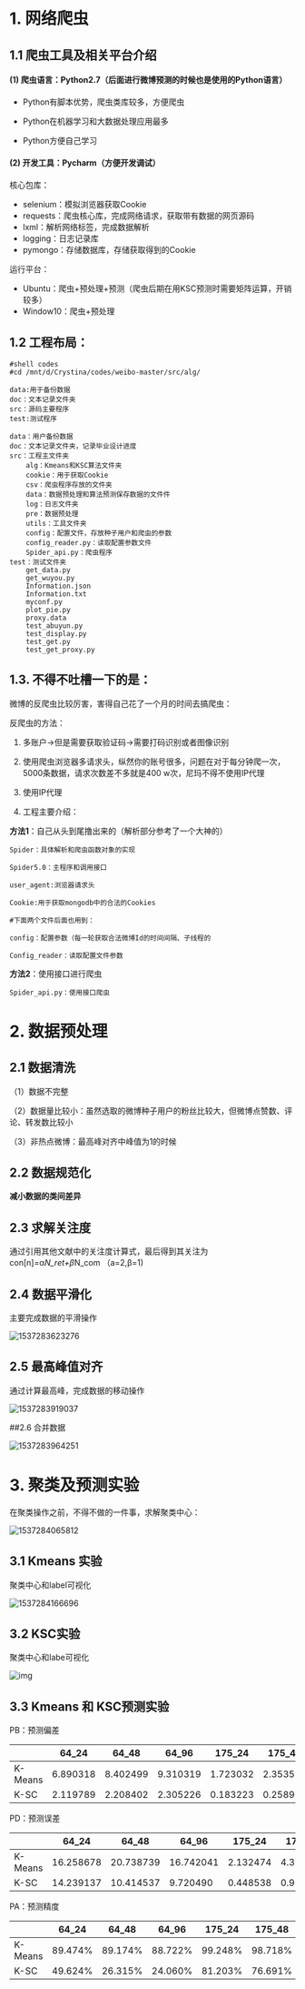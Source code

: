 # 1. 网络爬虫

## 1.1  爬虫工具及相关平台介绍

#### (1) 爬虫语言：Python2.7（后面进行微博预测的时候也是使用的Python语言）

- Python有脚本优势，爬虫类库较多，方便爬虫

- Python在机器学习和大数据处理应用最多

- Python方便自己学习



#### (2) 开发工具：Pycharm（方便开发调试）

核心包库：
- selenium：模拟浏览器获取Cookie
- requests：爬虫核心库，完成网络请求，获取带有数据的网页源码
- lxml：解析网络标签，完成数据解析
- logging：日志记录库
- pymongo：存储数据库，存储获取得到的Cookie

运行平台：
- Ubuntu：爬虫+预处理+预测（爬虫后期在用KSC预测时需要矩阵运算，开销较多）
- Window10：爬虫+预处理


## 1.2 工程布局：
```
#shell codes
#cd /mnt/d/Crystina/codes/weibo-master/src/alg/

data:用于备份数据
doc：文本记录文件夹
src：源码主要程序
test:测试程序

data：用户备份数据
doc：文本记录文件夹，记录毕业设计进度
src：工程主文件夹
    alg：Kmeans和KSC算法文件夹
    cookie：用于获取Cookie
    csv：爬虫程序存放的文件夹
    data：数据预处理和算法预测保存数据的文件件
    log：日志文件夹
    pre：数据预处理
    utils：工具文件夹
    config：配置文件，存放种子用户和爬虫的参数
    config_reader.py：读取配置参数文件
    Spider_api.py：爬虫程序
test：测试文件夹
    get_data.py
    get_wuyou.py
    Information.json
    Information.txt
    myconf.py
    plot_pie.py
    proxy.data
    test_abuyun.py
    test_display.py
    test_get.py
    test_get_proxy.py

```
## 1.3. 不得不吐槽一下的是：

微博的反爬虫比较厉害，害得自己花了一个月的时间去搞爬虫：

反爬虫的方法：

1. 多账户->但是需要获取验证码->需要打码识别或者图像识别

2. 使用爬虫浏览器多请求头，纵然你的账号很多，问题在对于每分钟爬一次，5000条数据，请求次数差不多就是400 w次，尼玛不得不使用IP代理

3. 使用IP代理

4. 工程主要介绍：

**方法1**：自己从头到尾撸出来的（解析部分参考了一个大神的）

```
Spider：具体解析和爬虫函数对象的实现

Spider5.0：主程序和调用接口

user_agent:浏览器请求头

Cookie:用于获取mongodb中的合法的Cookies

#下面两个文件后面也用到：

config：配置参数（每一轮获取合法微博Id的时间间隔、子线程的

Config_reader：读取配置文件参数
```
**方法2**：使用接口进行爬虫

```
Spider_api.py：使用接口爬虫
```



# 2. 数据预处理



## 2.1 数据清洗

（1）数据不完整  

（2）数据量比较小：虽然选取的微博种子用户的粉丝比较大，但微博点赞数、评论、转发数比较小 

（3）非热点微博：最高峰对齐中峰值为1的时候



## 2.2 数据规范化

**减小数据的类间差异**



## 2.3 求解关注度

通过引用其他文献中的关注度计算式，最后得到其关注为   con[n]=α*N_ret+β*N_com   （a=2,β=1)



## 2.4 数据平滑化

主要完成数据的平滑操作

![1537283623276](C:\Users\Crystina\AppData\Local\Temp\1537283623276.png)


## 2.5 最高峰值对齐

通过计算最高峰，完成数据的移动操作

![1537283919037](C:\Users\Crystina\AppData\Local\Temp\1537283919037.png)



##2.6 合并数据

![1537283964251](C:\Users\Crystina\AppData\Local\Temp\1537283964251.png)



# 3. 聚类及预测实验

在聚类操作之前，不得不做的一件事，求解聚类中心：

![1537284065812](C:\Users\Crystina\AppData\Local\Temp\1537284065812.png)



## 3.1 Kmeans 实验

聚类中心和label可视化

![1537284166696](C:\Users\Crystina\AppData\Local\Temp\1537284166696.png)

## 3.2 KSC实验

聚类中心和labe可视化

![img](C:\Users\Crystina\AppData\Local\Temp\1537284194682.png)



## 3.3 Kmeans 和 KSC预测实验

PB：预测偏差



|         | 64_24    | 64_48    | 64_96    | 175_24   | 175_48   | 175_96   |
| ------- | -------- | -------- | -------- | -------- | -------- | -------- |
| K-Means | 6.890318 | 8.402499 | 9.310319 | 1.723032 | 2.353579 | 3.117573 |
| K-SC    | 2.119789 | 2.208402 | 2.305226 | 0.183223 | 0.258902 | 0.295482 |



PD：预测误差

|         | 64_24     | 64_48     | 64_96     | 175_24   | 175_48   | 175_96   |
| ------- | --------- | --------- | --------- | -------- | -------- | -------- |
| K-Means | 16.258678 | 20.738739 | 16.742041 | 2.132474 | 4.301516 | 6.008299 |
| K-SC    | 14.239137 | 10.414537 | 9.720490  | 0.448538 | 0.929166 | 0.897906 |



PA：预测精度

|         | 64_24   | 64_48   | 64_96   | 175_24  | 175_48  | 175_96  |
| ------- | ------- | ------- | ------- | ------- | ------- | ------- |
| K-Means | 89.474% | 89.174% | 88.722% | 99.248% | 98.718% | 97.248% |
| K-SC    | 49.624% | 26.315% | 24.060% | 81.203% | 76.691% | 62.406% |